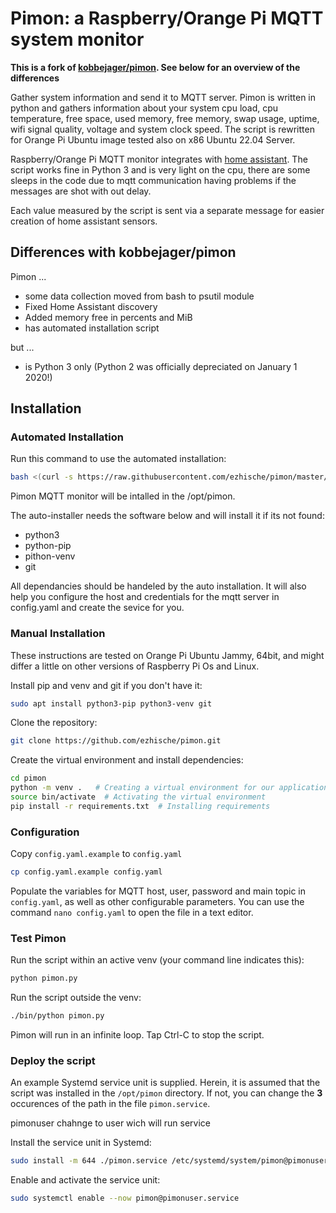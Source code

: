 # Pimon: a Raspberry/Orange Pi MQTT system monitor

**This is a fork of [kobbejager/pimon](https://github.com/hjelev/rpi-mqtt-monitor). See below for an overview of the differences**

Gather system information and send it to MQTT server. Pimon is written in python and gathers information about your system cpu load, cpu temperature, free space, used memory, free memory, swap usage, uptime, wifi signal quality, voltage and system clock speed. The script is rewritten for Orange Pi Ubuntu image tested also on x86 Ubuntu 22.04 Server.

Raspberry/Orange Pi MQTT monitor integrates with [home assistant](https://www.home-assistant.io/). The script works fine in Python 3 and is very light on the cpu, there are some sleeps in the code due to mqtt communication having problems if the messages are shot with out delay.

Each value measured by the script is sent via a separate message for easier creation of home assistant sensors.

## Differences with kobbejager/pimon

Pimon ...
* some data collection moved from bash to psutil module
* Fixed Home Assistant discovery
* Added memory free in percents and MiB
* has automated installation script

but ...
* is Python 3 only (Python 2 was officially depreciated on January 1 2020!)


## Installation

### Automated Installation
Run this command to use the automated installation:

```bash
bash <(curl -s https://raw.githubusercontent.com/ezhische/pimon/master/remote_install.sh)
```
Pimon MQTT monitor will be intalled in the /opt/pimon.

The auto-installer needs the software below and will install it if its not found:

* python3
* python-pip
* pithon-venv
* git

All dependancies should be handeled by the auto installation. It will also help you configure the host and credentials for the mqtt server in config.yaml and create the sevice for you.

### Manual Installation

These instructions are tested on Orange Pi Ubuntu Jammy, 64bit, and might differ a little on other versions of Raspberry Pi Os and Linux.

Install pip and venv and git if you don't have it:
```bash
sudo apt install python3-pip python3-venv git
```

Clone the repository:
```bash
git clone https://github.com/ezhische/pimon.git
```

Create the virtual environment and install dependencies:
```bash
cd pimon
python -m venv .   # Creating a virtual environment for our application
source bin/activate  # Activating the virtual environment
pip install -r requirements.txt  # Installing requirements
```

### Configuration

Copy ```config.yaml.example``` to ```config.yaml```
```bash
cp config.yaml.example config.yaml
```

Populate the variables for MQTT host, user, password and main topic in ```config.yaml```, as well as other configurable parameters. You can use the command ```nano config.yaml``` to open the file in a text editor.

### Test Pimon

Run the script within an active venv (your command line indicates this):
```bash
python pimon.py
```

Run the script outside the venv:
```bash
./bin/python pimon.py
```

Pimon will run in an infinite loop. Tap Ctrl-C to stop the script.

### Deploy the script

An example Systemd service unit is supplied. Herein, it is assumed that the script was installed in the ```/opt/pimon``` directory. If not, you can change the __3__ occurences of the path in the file ```pimon.service```.

pimonuser chahnge to user wich will run service

Install the service unit in Systemd:
```bash
sudo install -m 644 ./pimon.service /etc/systemd/system/pimon@pimonuser.service
```

Enable and activate the service unit:
```bash
sudo systemctl enable --now pimon@pimonuser.service
```
